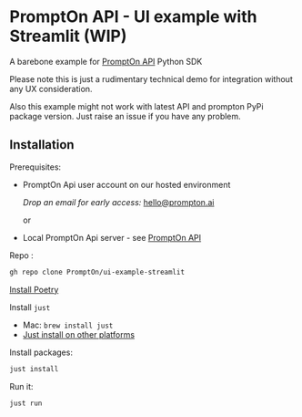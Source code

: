 # PromptOn API - UI example with Streamlit (WIP)

A barebone example for [PromptOn API](https://github.com/PromptOn/prompton) Python SDK

Please note this is just a rudimentary technical demo for integration without any UX consideration.

Also this example might not work with latest API and prompton PyPi package version. Just raise an issue if you have any problem.

## Installation

Prerequisites:

- PromptOn Api user account on our hosted environment

  _Drop an email for early access:_ <hello@prompton.ai>

    or

- Local PromptOn Api server - see [PromptOn API](https://github.com/PromptOn/prompton)

Repo :

```sh
gh repo clone PromptOn/ui-example-streamlit
```

[Install Poetry](https://python-poetry.org/docs/#installation)

Install `just`

- Mac: `brew install just`
- [Just install on other platforms](<https://github.com/casey/just#packages>)

Install packages:

```sh
just install
```

Run it:

```sh
just run
```
